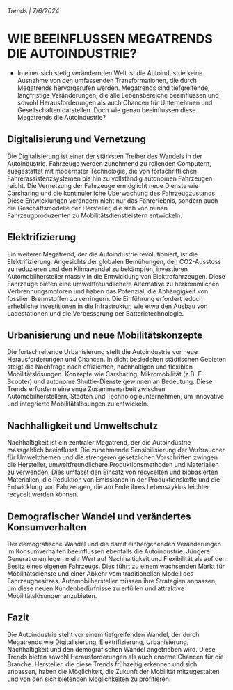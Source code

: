 *Trends | 7/6/2024*

# WIE BEEINFLUSSEN MEGATRENDS DIE AUTOINDUSTRIE?

* In einer sich stetig verändernden Welt ist die Autoindustrie keine Ausnahme von den umfassenden Transformationen, die durch Megatrends hervorgerufen werden. Megatrends sind tiefgreifende, langfristige Veränderungen, die alle Lebensbereiche beeinflussen und sowohl Herausforderungen als auch Chancen für Unternehmen und Gesellschaften darstellen. Doch wie genau beeinflussen diese Megatrends die Autoindustrie?
## Digitalisierung und Vernetzung
Die Digitalisierung ist einer der stärksten Treiber des Wandels in der Autoindustrie. Fahrzeuge werden zunehmend zu rollenden Computern, ausgestattet mit modernster Technologie, die von fortschrittlichen Fahrerassistenzsystemen bis hin zu vollständig autonomen Fahrzeugen reicht. Die Vernetzung der Fahrzeuge ermöglicht neue Dienste wie Carsharing und die kontinuierliche Überwachung des Fahrzeugzustands. Diese Entwicklungen verändern nicht nur das Fahrerlebnis, sondern auch die Geschäftsmodelle der Hersteller, die sich von reinen Fahrzeugproduzenten zu Mobilitätsdienstleistern entwickeln.
## Elektrifizierung
Ein weiterer Megatrend, der die Autoindustrie revolutioniert, ist die Elektrifizierung. Angesichts der globalen Bemühungen, den CO2-Ausstoss zu reduzieren und den Klimawandel zu bekämpfen, investieren Automobilhersteller massiv in die Entwicklung von Elektrofahrzeugen. Diese Fahrzeuge bieten eine umweltfreundlichere Alternative zu herkömmlichen Verbrennungsmotoren und haben das Potenzial, die Abhängigkeit von fossilen Brennstoffen zu verringern. Die Einführung erfordert jedoch erhebliche Investitionen in die Infrastruktur, wie etwa den Ausbau von Ladestationen und die Verbesserung der Batterietechnologie.
## Urbanisierung und neue Mobilitätskonzepte
Die fortschreitende Urbanisierung stellt die Autoindustrie vor neue Herausforderungen und Chancen. In dicht besiedelten städtischen Gebieten steigt die Nachfrage nach effizienten, nachhaltigen und flexiblen Mobilitätslösungen. Konzepte wie Carsharing, Mikromobilität (z.B. E-Scooter) und autonome Shuttle-Dienste gewinnen an Bedeutung. Diese Trends erfordern eine enge Zusammenarbeit zwischen Automobilherstellern, Städten und Technologieunternehmen, um innovative und integrierte Mobilitätslösungen zu entwickeln.
## Nachhaltigkeit und Umweltschutz
Nachhaltigkeit ist ein zentraler Megatrend, der die Autoindustrie massgeblich beeinflusst. Die zunehmende Sensibilisierung der Verbraucher für Umweltthemen und die strengeren gesetzlichen Vorschriften zwingen die Hersteller, umweltfreundlichere Produktionsmethoden und Materialien zu verwenden. Dies umfasst den Einsatz von recycelten und biobasierten Materialien, die Reduktion von Emissionen in der Produktionskette und die Entwicklung von Fahrzeugen, die am Ende ihres Lebenszyklus leichter recycelt werden können.
## Demografischer Wandel und verändertes Konsumverhalten
Der demografische Wandel und die damit einhergehenden Veränderungen im Konsumverhalten beeinflussen ebenfalls die Autoindustrie. Jüngere Generationen legen mehr Wert auf Nachhaltigkeit und Flexibilität als auf den Besitz eines eigenen Fahrzeugs. Dies führt zu einem wachsenden Markt für Mobilitätsdienste und einer Abkehr vom traditionellen Modell des Fahrzeugbesitzes. Automobilhersteller müssen ihre Strategien anpassen, um diese neuen Kundenbedürfnisse zu erfüllen und attraktive Mobilitätslösungen anzubieten.
## Fazit
Die Autoindustrie steht vor einem tiefgreifenden Wandel, der durch Megatrends wie Digitalisierung, Elektrifizierung, Urbanisierung, Nachhaltigkeit und den demografischen Wandel angetrieben wird. Diese Trends bieten sowohl Herausforderungen als auch enorme Chancen für die Branche. Hersteller, die diese Trends frühzeitig erkennen und sich anpassen, haben die Möglichkeit, die Zukunft der Mobilität mitzugestalten und von den sich bietenden Möglichkeiten zu profitieren.